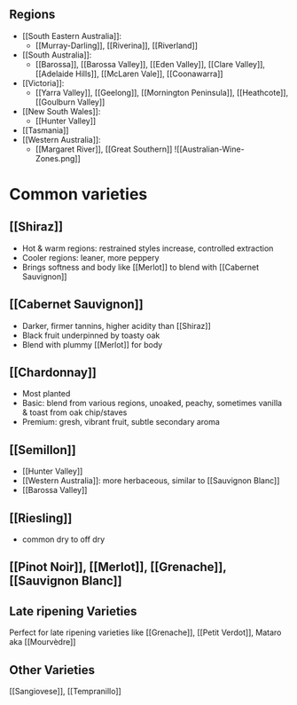 Regions
---
+ [[South Eastern Australia]]:
	+  [[Murray-Darling]], [[Riverina]], [[Riverland]]
+ [[South Australia]]: 
	+ [[Barossa]], [[Barossa Valley]], [[Eden Valley]], [[Clare Valley]], [[Adelaide Hills]], [[McLaren Vale]], [[Coonawarra]]
+ [[Victoria]]: 
	+ [[Yarra Valley]], [[Geelong]], [[Mornington Peninsula]], [[Heathcote]], [[Goulburn Valley]]
+ [[New South Wales]]: 
	+ [[Hunter Valley]]
+ [[Tasmania]]
+ [[Western Australia]]: 
	+ [[Margaret River]], [[Great Southern]]
![[Australian-Wine-Zones.png]]

Common varieties
===
[[Shiraz]]
---
+ Hot & warm regions: restrained styles increase, controlled extraction
+ Cooler regions: leaner, more peppery
+ Brings softness and body like [[Merlot]] to blend with [[Cabernet Sauvignon]]

[[Cabernet Sauvignon]]
---
+ Darker, firmer tannins, higher acidity than [[Shiraz]]
+ Black fruit underpinned by toasty oak
+ Blend with plummy [[Merlot]] for body

[[Chardonnay]]
---
+ Most planted
+ Basic: blend from various regions, unoaked, peachy, sometimes vanilla & toast from oak chip/staves
+ Premium: gresh, vibrant fruit, subtle secondary aroma

[[Semillon]]
---
+ [[Hunter Valley]]
+ [[Western Australia]]: more herbaceous, similar to [[Sauvignon Blanc]]
+ [[Barossa Valley]]

[[Riesling]]
---
+ common dry to off dry

[[Pinot Noir]], [[Merlot]], [[Grenache]], [[Sauvignon Blanc]]
---


Late ripening Varieties
---
Perfect for late ripening varieties like [[Grenache]], [[Petit Verdot]], Mataro aka [[Mourvèdre]]

Other Varieties
---
[[Sangiovese]], [[Tempranillo]]



